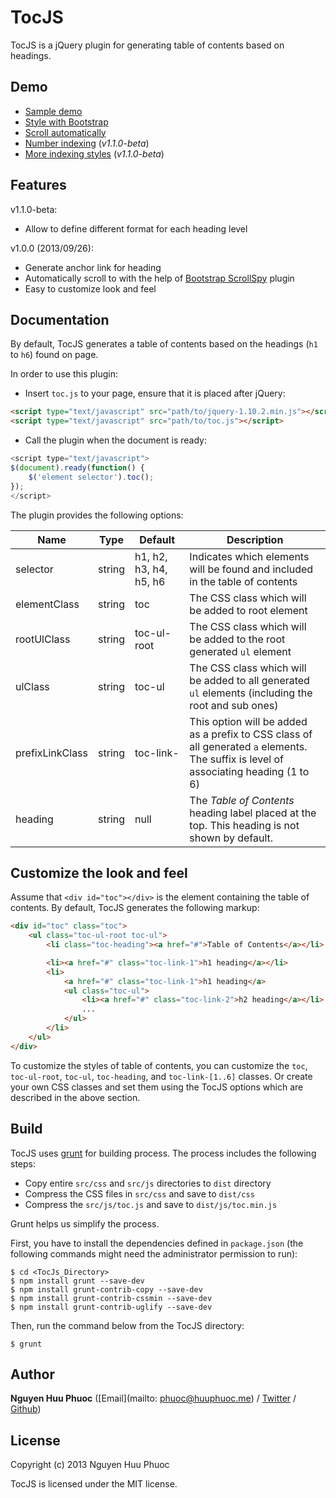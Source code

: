 # TocJS

TocJS is a jQuery plugin for generating table of contents based on headings.

## Demo

* [Sample demo](https://rawgithub.com/nghuuphuoc/tocjs/master/demo/sample.html)
* [Style with Bootstrap](https://rawgithub.com/nghuuphuoc/tocjs/master/demo/style.html)
* [Scroll automatically](https://rawgithub.com/nghuuphuoc/tocjs/master/demo/scroll.html)
* [Number indexing](https://rawgithub.com/nghuuphuoc/tocjs/master/demo/number-indexing.html) (_v1.1.0-beta_)
* [More indexing styles](https://rawgithub.com/nghuuphuoc/tocjs/master/demo/more-indexing.html) (_v1.1.0-beta_)

## Features

v1.1.0-beta:
* Allow to define different format for each heading level

v1.0.0 (2013/09/26):
* Generate anchor link for heading
* Automatically scroll to with the help of [Bootstrap ScrollSpy](http://getbootstrap.com/javascript/#scrollspy) plugin
* Easy to customize look and feel

## Documentation

By default, TocJS generates a table of contents based on the headings (```h1``` to ```h6```) found on page.

In order to use this plugin:

* Insert ```toc.js``` to your page, ensure that it is placed after jQuery:

```html
<script type="text/javascript" src="path/to/jquery-1.10.2.min.js"></script>
<script type="text/javascript" src="path/to/toc.js"></script>
```

* Call the plugin when the document is ready:

```javascript
<script type="text/javascript">
$(document).ready(function() {
    $('element selector').toc();
});
</script>
```

The plugin provides the following options:

Name            | Type   | Default                | Description
----------------|--------|------------------------|------------
selector        | string | h1, h2, h3, h4, h5, h6 | Indicates which elements will be found and included in the table of contents
elementClass    | string | toc                    | The CSS class which will be added to root element
rootUlClass     | string | toc-ul-root            | The CSS class which will be added to the root generated ```ul``` element
ulClass         | string | toc-ul                 | The CSS class which will be added to all generated ```ul``` elements (including the root and sub ones)
prefixLinkClass | string | toc-link-              | This option will be added as a prefix to CSS class of all generated ```a``` elements. The suffix is level of associating heading (1 to 6)
heading         | string | null                   | The _Table of Contents_ heading label placed at the top. This heading is not shown by default.

## Customize the look and feel

Assume that ```<div id="toc"></div>``` is the element containing the table of contents.
By default, TocJS generates the following markup:

```html
<div id="toc" class="toc">
    <ul class="toc-ul-root toc-ul">
        <li class="toc-heading"><a href="#">Table of Contents</a></li>

        <li><a href="#" class="toc-link-1">h1 heading</a></li>
        <li>
            <a href="#" class="toc-link-1">h1 heading</a>
            <ul class="toc-ul">
                <li><a href="#" class="toc-link-2">h2 heading</a></li>
                ...
            </ul>
        </li>
    </ul>
</div>
```

To customize the styles of table of contents, you can customize the ```toc```, ```toc-ul-root```, ```toc-ul```, ```toc-heading```, and ```toc-link-[1..6]``` classes.
Or create your own CSS classes and set them using the TocJS options which are described in the above section.

## Build

TocJS uses [grunt](http://gruntjs.com) for building process.
The process includes the following steps:

* Copy entire ```src/css``` and ```src/js``` directories to ```dist``` directory
* Compress the CSS files in ```src/css``` and save to ```dist/css```
* Compress the ```src/js/toc.js``` and save to ```dist/js/toc.min.js```

Grunt helps us simplify the process.

First, you have to install the dependencies defined in ```package.json``` (the following commands might need the administrator permission to run):

```
$ cd <TocJs_Directory>
$ npm install grunt --save-dev
$ npm install grunt-contrib-copy --save-dev
$ npm install grunt-contrib-cssmin --save-dev
$ npm install grunt-contrib-uglify --save-dev
```

Then, run the command below from the TocJS directory:

```
$ grunt
```

## Author

**Nguyen Huu Phuoc** ([Email](mailto: phuoc@huuphuoc.me) / [Twitter](http://twitter.com/nghuuphuoc) / [Github](http://github.com/nghuuphuoc))

## License

Copyright (c) 2013 Nguyen Huu Phuoc

TocJS is licensed under the MIT license.
